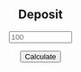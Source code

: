 
<html>
<head>
  <title>Martingale Calculator</title>
</head>
<body>

<div style="text-align: center">
  <h2>Deposit</h2>
  <form>
    <input type="number" id="deposit" name="deposit" min="1" max="999999999" placeholder="100">
  </form>
  <button onclick="calculate()">Calculate</button>
  
  <div id="roundedNumber1" style="color:red; background-color:powderblue;"></div>
  <div id="roundedNumber2" style="color:red; background-color:powderblue;"></div>
  <div id="roundedNumber3" style="color:red; background-color:powderblue;"></div>
  <div id="roundedNumber4" style="color:red; background-color:powderblue;"></div>
  <div id="roundedNumber5" style="color:red; background-color:powderblue;"></div>
  <div id="roundedNumber6" style="color:red; background-color:powderblue;"></div>
</div>
</body>
<script>
function calculate() {
  const deposit = document.getElementById("deposit").value;
  const result1 = deposit * 0.011;
  const result2 = result1 * 2.179;
  const result3 = result2 * 2.179;
  const result4 = result3 * 2.179;
  const result5 = result4 * 2.179;
  const result6 = result5 * 2.179;
  const roundedNumber1 = result1.toFixed(2);
  const roundedNumber2 = result2.toFixed(2);
  const roundedNumber3 = result3.toFixed(2);
  const roundedNumber4 = result4.toFixed(2);
  const roundedNumber5 = result5.toFixed(2);
  const roundedNumber6 = result6.toFixed(2);
  document.getElementById("roundedNumber1").innerHTML = roundedNumber1;
  document.getElementById("roundedNumber2").innerHTML = roundedNumber2;
  document.getElementById("roundedNumber3").innerHTML = roundedNumber3;
  document.getElementById("roundedNumber4").innerHTML = roundedNumber4;
  document.getElementById("roundedNumber5").innerHTML = roundedNumber5;
  document.getElementById("roundedNumber6").innerHTML = roundedNumber6;
}
</script>
</html>